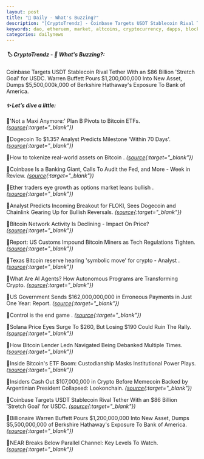 ```yaml
---
layout: post
title: "🌇 Daily - What's Buzzing?"
description: "[CryptoTrendz] - Coinbase Targets USDT Stablecoin Rival Tether With an $86 Billion 'Stretch Goal' for USDC. Warren Buffett Pours $1,200,000,000 Into New Asset, Dumps $5,500,000k,000 of Berkshire Hathaway's Exposure To Bank of America."
keywords: dao, etheruem, market, altcoins, cryptocurrency, dapps, blockchains, btc, nft, defi, web3
categories: dailynews
---
```


##### 🏷️ CryptoTrendz - 📌 *What's Buzzing?:*

Coinbase Targets USDT Stablecoin Rival Tether With an $86 Billion 'Stretch Goal' for USDC. Warren Buffett Pours $1,200,000,000 Into New Asset, Dumps $5,500,000k,000 of Berkshire Hathaway's Exposure To Bank of America.

##### ✨ *Let’s dive a little:*


🔹'Not a Maxi Anymore:' Plan B Pivots to Bitcoin ETFs. *([source](https://s.avyag.com/fbid){:target="_blank"})*

🔹Dogecoin To $1.35? Analyst Predicts Milestone 'Within 70 Days'. *([source](https://s.avyag.com/foux){:target="_blank"})*

🔹How to tokenize real-world assets on Bitcoin . *([source](https://s.avyag.com/i6wc){:target="_blank"})*

🔹Coinbase Is a Banking Giant, Calls To Audit the Fed, and More - Week in Review. *([source](https://s.avyag.com/uujw){:target="_blank"})*

🔹Ether traders eye growth as options market leans bullish . *([source](https://s.avyag.com/vbtd){:target="_blank"})*

🔹Analyst Predicts Incoming Breakout for FLOKI, Sees Dogecoin and Chainlink Gearing Up for Bullish Reversals. *([source](https://s.avyag.com/bbia){:target="_blank"})*

🔹Bitcoin Network Activity Is Declining - Impact On Price? *([source](https://s.avyag.com/7g7h){:target="_blank"})*

🔹Report: US Customs Impound Bitcoin Miners as Tech Regulations Tighten. *([source](https://s.avyag.com/wrp7){:target="_blank"})*

🔹Texas Bitcoin reserve hearing 'symbolic move' for crypto - Analyst . *([source](https://s.avyag.com/72vc){:target="_blank"})*

🔹What Are AI Agents? How Autonomous Programs are Transforming Crypto. *([source](https://s.avyag.com/h35s){:target="_blank"})*

🔹US Government Sends $162,000,000,000 in Erroneous Payments in Just One Year: Report. *([source](https://s.avyag.com/5b8s){:target="_blank"})*

🔹Control is the end game . *([source](https://s.avyag.com/c231){:target="_blank"})*

🔹Solana Price Eyes Surge To $260, But Losing $190 Could Ruin The Rally. *([source](https://s.avyag.com/3nqm){:target="_blank"})*

🔹How Bitcoin Lender Ledn Navigated Being Debanked Multiple Times. *([source](https://s.avyag.com/wi3u){:target="_blank"})*

🔹Inside Bitcoin's ETF Boom: Custodianship Masks Institutional Power Plays. *([source](https://s.avyag.com/t7af){:target="_blank"})*

🔹Insiders Cash Out $107,000,000 in Crypto Before Memecoin Backed by Argentinian President Collapsed: Lookonchain. *([source](https://s.avyag.com/ukeq){:target="_blank"})*

🔹Coinbase Targets USDT Stablecoin Rival Tether With an $86 Billion 'Stretch Goal' for USDC. *([source](https://s.avyag.com/dbyw){:target="_blank"})*

🔹Billionaire Warren Buffett Pours $1,200,000,000 Into New Asset, Dumps $5,500,000,000 of Berkshire Hathaway's Exposure To Bank of America. *([source](https://s.avyag.com/8ed3){:target="_blank"})*

🔹NEAR Breaks Below Parallel Channel: Key Levels To Watch. *([source](https://s.avyag.com/zobm){:target="_blank"})*
